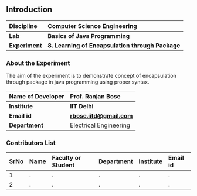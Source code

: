 ## Introduction


<b>Discipline | <b>Computer Science Engineering
:--|:--|
<b> Lab | <b> Basics of Java Programming
<b> Experiment|     <b> 8. Learning of Encapsulation through Package 
### About the Experiment 

The aim of the experiment is to demonstrate concept of encapsulation through package in java programming using proper syntax.

<b>Name of Developer | <b> Prof. Ranjan Bose 
:--|:--|
<b> Institute | <b>  IIT Delhi
<b> Email id|     <b>  rbose.iitd@gmail.com
<b> Department |  Electrical Engineering

### Contributors List

SrNo | Name | Faculty or Student | Department| Institute | Email id
:--|:--|:--|:--|:--|:--|
1 | . | . | . | . | .
2 | . | . | . | . | .
